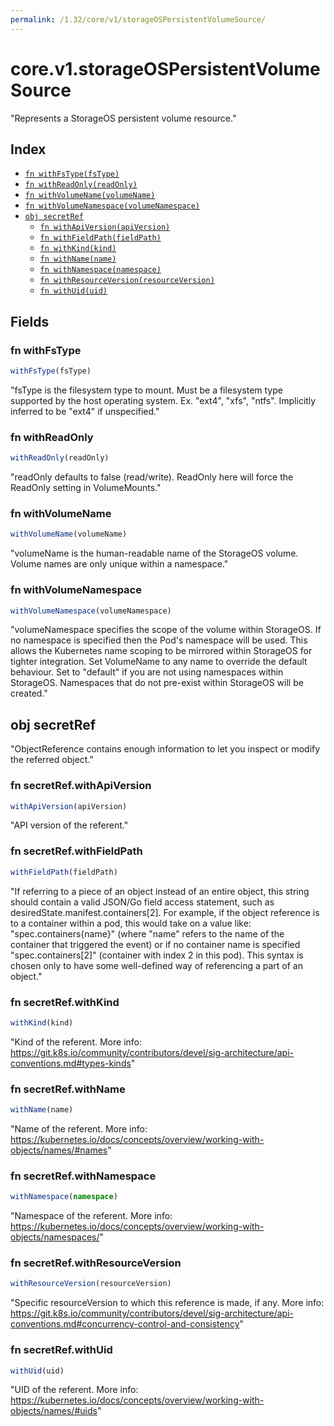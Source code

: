 ```yaml
---
permalink: /1.32/core/v1/storageOSPersistentVolumeSource/
---
```


# core.v1.storageOSPersistentVolumeSource

"Represents a StorageOS persistent volume resource."

## Index

* [`fn withFsType(fsType)`](#fn-withfstype)
* [`fn withReadOnly(readOnly)`](#fn-withreadonly)
* [`fn withVolumeName(volumeName)`](#fn-withvolumename)
* [`fn withVolumeNamespace(volumeNamespace)`](#fn-withvolumenamespace)
* [`obj secretRef`](#obj-secretref)
  * [`fn withApiVersion(apiVersion)`](#fn-secretrefwithapiversion)
  * [`fn withFieldPath(fieldPath)`](#fn-secretrefwithfieldpath)
  * [`fn withKind(kind)`](#fn-secretrefwithkind)
  * [`fn withName(name)`](#fn-secretrefwithname)
  * [`fn withNamespace(namespace)`](#fn-secretrefwithnamespace)
  * [`fn withResourceVersion(resourceVersion)`](#fn-secretrefwithresourceversion)
  * [`fn withUid(uid)`](#fn-secretrefwithuid)

## Fields

### fn withFsType

```ts
withFsType(fsType)
```

"fsType is the filesystem type to mount. Must be a filesystem type supported by the host operating system. Ex. \"ext4\", \"xfs\", \"ntfs\". Implicitly inferred to be \"ext4\" if unspecified."

### fn withReadOnly

```ts
withReadOnly(readOnly)
```

"readOnly defaults to false (read/write). ReadOnly here will force the ReadOnly setting in VolumeMounts."

### fn withVolumeName

```ts
withVolumeName(volumeName)
```

"volumeName is the human-readable name of the StorageOS volume.  Volume names are only unique within a namespace."

### fn withVolumeNamespace

```ts
withVolumeNamespace(volumeNamespace)
```

"volumeNamespace specifies the scope of the volume within StorageOS.  If no namespace is specified then the Pod's namespace will be used.  This allows the Kubernetes name scoping to be mirrored within StorageOS for tighter integration. Set VolumeName to any name to override the default behaviour. Set to \"default\" if you are not using namespaces within StorageOS. Namespaces that do not pre-exist within StorageOS will be created."

## obj secretRef

"ObjectReference contains enough information to let you inspect or modify the referred object."

### fn secretRef.withApiVersion

```ts
withApiVersion(apiVersion)
```

"API version of the referent."

### fn secretRef.withFieldPath

```ts
withFieldPath(fieldPath)
```

"If referring to a piece of an object instead of an entire object, this string should contain a valid JSON/Go field access statement, such as desiredState.manifest.containers[2]. For example, if the object reference is to a container within a pod, this would take on a value like: \"spec.containers{name}\" (where \"name\" refers to the name of the container that triggered the event) or if no container name is specified \"spec.containers[2]\" (container with index 2 in this pod). This syntax is chosen only to have some well-defined way of referencing a part of an object."

### fn secretRef.withKind

```ts
withKind(kind)
```

"Kind of the referent. More info: https://git.k8s.io/community/contributors/devel/sig-architecture/api-conventions.md#types-kinds"

### fn secretRef.withName

```ts
withName(name)
```

"Name of the referent. More info: https://kubernetes.io/docs/concepts/overview/working-with-objects/names/#names"

### fn secretRef.withNamespace

```ts
withNamespace(namespace)
```

"Namespace of the referent. More info: https://kubernetes.io/docs/concepts/overview/working-with-objects/namespaces/"

### fn secretRef.withResourceVersion

```ts
withResourceVersion(resourceVersion)
```

"Specific resourceVersion to which this reference is made, if any. More info: https://git.k8s.io/community/contributors/devel/sig-architecture/api-conventions.md#concurrency-control-and-consistency"

### fn secretRef.withUid

```ts
withUid(uid)
```

"UID of the referent. More info: https://kubernetes.io/docs/concepts/overview/working-with-objects/names/#uids"